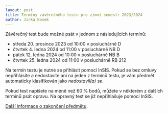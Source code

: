 ```yaml
---
layout: post
title: Termíny závěrečného testu pro zimní semestr 2023/2024
author: Jirka Kosek
---
```


Závěrečný test bude možné psát v jednom z následujících termínů:

* středa 20. prosince 2023 od 10:00 v posluchárně D
* čtvrtek 4. ledna 2024 od 11:00 v posluchárně NB D
* pátek 12. ledna 2024 od 10:00 v posluchárně NB B
* čtvrtek 25. ledna 2024 od 11:00 v posluchárně RB 212

Na termín testu je nutné se přihlásit pomocí InSIS. Pokud se bez omluvy
nepřihlásíte a nedostavíte ani na jeden z termínů testu, je vám
předmět automaticky klasifikován jako *nedostavil(a) se*.

Pokud test napíšete na méně než 60 % bodů, můžete v některém
z dalších termínů psát opravu. Na opravný test se již
nepřihlašuje pomocí InSIS.

[Další informace o zakončení předmětu](/zakonceni/).

